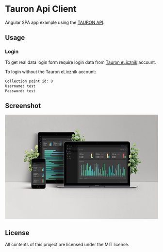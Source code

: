 # Tauron Api Client

Angular SPA app example using the [TAURON API](https://github.com/DamianSowinski/tauron-api).

Usage
-----

### Login

To get real data login form require login data from [Tauron eLicznik](https://logowanie.tauron-dystrybucja.pl/login?service=https://elicznik.tauron-dystrybucja.pl) account. 

To login without the Tauron eLicznik account: 
```
Collection point id: 0
Username: test
Password: test
```

Screenshot
-----
![phone](screenshots/mock.jpg)


License
-------

All contents of this project are licensed under the MIT license.
